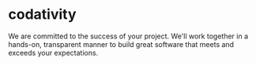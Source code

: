 # codativity
We are committed to the success of your project. We'll work together in a hands-on, transparent manner to build great software that meets and exceeds your expectations.
